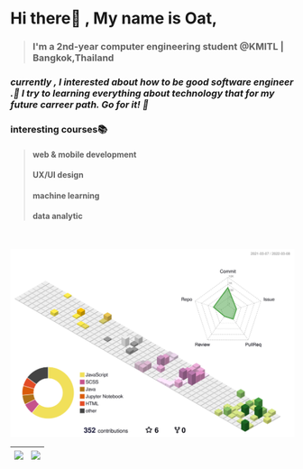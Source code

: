 # Hi there👋 , My name is Oat,
> ### I'm a 2nd-year computer engineering student @KMITL | Bangkok,Thailand


### *currently , I interested about how to be good software engineer .🤣 I try to learning everything about technology that for my future carreer path. Go for it! 🤣*



### interesting courses📚
> ####  web & mobile development 
> ####  UX/UI design 
> ####  machine learning 
> ####  data analytic 

<br />

![](./profile-3d-contrib/profile-south-season-animate.svg)


| <img align="center" src="https://github-readme-stats.vercel.app/api/top-langs/?username=aphisit-ths&layout=compact&hide_border=true"  /> | <img align="center" src="https://github-readme-stats.vercel.app/api?username=aphisit-ths&show_icons=true&hide_border=true" /> |
| ------------- | ------------- |
